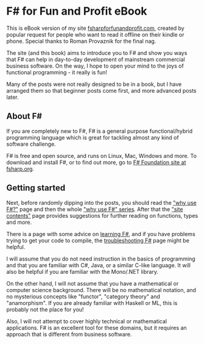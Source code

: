 # F# for Fun and Profit eBook

This is eBook version of my site [fsharpforfunandprofit.com](http://fsharpforfunandprofit.com), created by popular request for
people who want to read it offline on their kindle or phone. Special thanks to Roman Provaznik for the final nag.

The site (and this book) aims to introduce you to F# and show you ways that F# can help in day-to-day development of mainstream commercial business software.
On the way, I hope to open your mind to the joys of functional programming - it really is fun!

Many of the posts were not really designed to be in a book, but I have arranged them so that beginner posts come first, and more advanced posts later.


## About F# ##

If you are completely new to F#, F# is a general purpose functional/hybrid programming language which is great for tackling almost any kind of software challenge.

F# is free and open source, and runs on Linux, Mac, Windows and more. To download and install F#, or to find out more, go to [F# Foundation site at fsharp.org](http://fsharp.org).


## Getting started

Next, before randomly dipping into the posts, you should read the ["why use F#?"](./why-use-fsharp/index.md) page and then the whole ["why use F#" series](series/why-use-fsharp.md).
After that the ["site contents"](./site-contents/index.md) page provides suggestions for further reading on functions, types and more.

There is a page with some advice on [learning F#](./learning-fsharp/index.md),
and if you have problems trying to get your code to compile, the [troubleshooting F#](./troubleshooting-fsharp/index.md) page might be helpful.

I will assume that you do not need instruction in the basics of programming and that you are familiar with C#, Java, or a similar C-like language.
It will also be helpful if you are familiar with the Mono/.NET library.

On the other hand, I will not assume that you have a mathematical or computer science background.
There will be no mathematical notation, and no mysterious concepts like "functor", "category theory" and "anamorphism". If you are already familiar with Haskell or ML, this is probably not the place for you!

Also, I will not attempt to cover highly technical or mathematical applications.
F# is an excellent tool for these domains, but it requires an approach that is different from business software.
